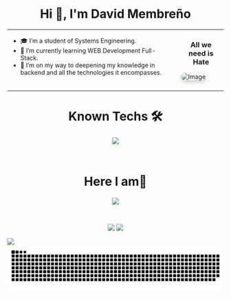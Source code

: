 <h1 align="center">Hi 👋, I'm David Membreño</h1>

<!--Intro start-->
<table style="border-collapse: collapse; width: 100%;">
  <tr>
    <td style="border: none; vertical-align: top; padding-right: 20px;">
      <ul>
        <li>🎓 I’m a student of Systems Engineering.<br></li>
        <li>🌱 I’m currently learning WEB Development Full-Stack.<br></li>
        <li>🚀 I’m on my way to deepening my knowledge in backend and all the technologies it encompasses.<br><br></li>
      </ul>
    </td>
    <td style="border: none; vertical-align: top;">
      <h3 align="center">All we need is Hate</h3>
      <img src="https://lastfm.freetls.fastly.net/i/u/770x0/9ecd423eb4eda6a05f5f991097d01abb.jpg#9ecd423eb4eda6a05f5f991097d01abb" alt="Image" width="250" style="border-radius: 10px; box-shadow: 0 4px 8px rgba(0, 0, 0, 0.2);"/>
    </td>
  </tr>
</table>


  </tr>
</table>
<!--Intro end-->

<h1 align="center">Known Techs  🛠️ </h1>

<!--tech stack icons-->
<p align="center">
  <a>
    <img align="center" src="https://skillicons.dev/icons?i=cs,java,php,py,dotnet,css,html,js,nodejs,mysql,git,github,docker,postman,vscode,fastapi,linux&perline=12&" />
  </a>
</p>
<br>
<!-------------------------->

<!-- Connect with me -->
<h1 align="center">Here I am🤝</h1>
<!-- icons and links -->
<p align="center">
  <a href="https://www.instagram.com/david.mr00s/">
    <img align="center" src="https://skillicons.dev/icons?i=instagram&perline=12&" />
  </a>
</p>
<br>

<!-- git hub analitycs -->
<p align= "center">
  <img height= "150" src="https://github-readme-stats.vercel.app/api?username=david-mrios&theme=react&show_icons=true&include_all_commits=true" />
  <img height= "150" src="https://github-readme-stats.vercel.app/api/top-langs/?username=david-mrios&theme=react&layout=compact" />
</p>

<!--horizontal divider(gradiant)-->
<img src="https://user-images.githubusercontent.com/73097560/115834477-dbab4500-a447-11eb-908a-139a6edaec5c.gif">

<!--- snake -->
<div align="center">
  <img  src="https://raw.githubusercontent.com/david-mrios/david-mrios/output/github-contribution-grid-snake-dark.svg"
       alt="snake" /></a>
</div>
